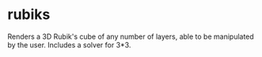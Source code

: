 # rubiks
Renders a 3D Rubik's cube of any number of layers, able to be manipulated by the user. Includes a solver for 3*3.
